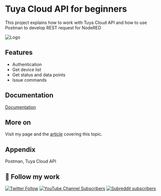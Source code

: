 
# Tuya Cloud API for beginners

This project explains how to work with Tuya Cloud API and how to use Postman to develop REST request for NodeRED


![Logo](https://notenoughtech.com/wp-content/uploads/2021/07/2021-07-12-23_35_30-Brand-Logo-Guidelines-Video-v2.0.0_0817.pdf-Personal-Microsoft%E2%80%8B-Edge.jpg)

    
## Features

- Authentication
- Get device list
- Get status and data points
- Issue commands

  
## Documentation

[Documentation](https://linktodocumentation)

  
## More on

Visit my page and the [article](https://notenoughtech.com/home-automation/tuya-cloud-api/) covering this topic.

  
## Appendix

Postman, Tuya Cloud API
  
## 🔗 Follow my work
[![Twitter Follow](https://img.shields.io/twitter/follow/notenoughtech?label=%40notenoughtech&logo=twitter&style=for-the-badge)](https://twitter.com/NotEnoughTECH)
[![YouTube Channel Subscribers](https://img.shields.io/youtube/channel/subscribers/UC7V__uBIaZotHn_smHJShGQ?label=NotEnoughTech&logo=YouTube&logoColor=red&style=for-the-badge)](https://www.youtube.com/channel/UC7V__uBIaZotHn_smHJShGQ)
[![Subreddit subscribers](https://img.shields.io/reddit/subreddit-subscribers/not_enough_tech?logo=reddit&logoColor=white&style=for-the-badge)](https://www.reddit.com/r/Not_Enough_Tech/)